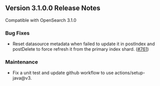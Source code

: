 ## Version 3.1.0.0 Release Notes

Compatible with OpenSearch 3.1.0

### Bug Fixes
* Reset datasource metadata when failed to update it in postIndex and postDelete to force refresh it from the primary index shard. ([#761](https://github.com/opensearch-project/geospatial/pull/761))

### Maintenance
* Fix a unit test and update github workflow to use actions/setup-java@v3.